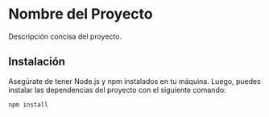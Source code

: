 # Nombre del Proyecto

Descripción concisa del proyecto.

## Instalación

Asegúrate de tener Node.js y npm instalados en tu máquina. Luego, puedes instalar las dependencias del proyecto con el siguiente comando:

```bash
npm install
